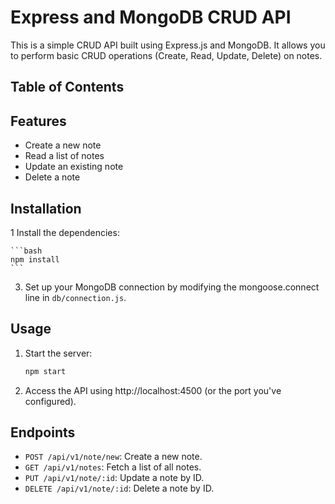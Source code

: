 # Express and MongoDB CRUD API

This is a simple CRUD API built using Express.js and MongoDB. It allows you to perform basic CRUD operations (Create, Read, Update, Delete) on notes.

## Table of Contents

## Features

- Create a new note
- Read a list of notes
- Update an existing note
- Delete a note

## Installation
1 Install the dependencies:

    ```bash
    npm install
    ```

3. Set up your MongoDB connection by modifying the mongoose.connect line in `db/connection.js`.

## Usage

1. Start the server:

    ```bash
    npm start
    ```

2. Access the API using http://localhost:4500 (or the port you've configured).

## Endpoints

- `POST /api/v1/note/new`: Create a new note.
- `GET /api/v1/notes`: Fetch a list of all notes.
- `PUT /api/v1/note/:id`: Update a note by ID.
- `DELETE /api/v1/note/:id`: Delete a note by ID.
